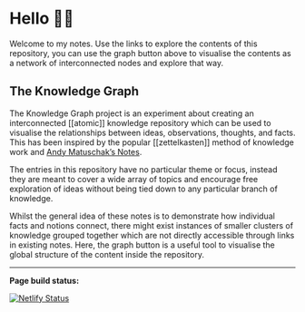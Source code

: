 # Hello 👋🏻
Welcome to my notes. Use the links to explore the contents of this repository, you can use the graph button above to visualise the contents as a network of interconnected nodes and explore that way.

## The Knowledge Graph
The Knowledge Graph project is an experiment about creating an interconnected [[atomic]] knowledge repository which can be used to visualise the relationships between ideas, observations, thoughts, and facts. This has been inspired by the popular [[zettelkasten]] method of knowledge work and [Andy Matuschak’s Notes](https://notes.andymatuschak.org/About_these_notes).

The entries in this repository have no particular theme or focus, instead they are meant to cover a wide array of topics and encourage free exploration of ideas without being tied down to any particular branch of knowledge.

Whilst the general idea of these notes is to demonstrate how individual facts and notions connect, there might exist instances of smaller clusters of knowledge grouped together which are not directly accessible through links in existing notes. Here, the graph button is a useful tool to visualise the global structure of the content inside the repository.

---
**Page build status:** 

[![Netlify Status](https://api.netlify.com/api/v1/badges/cf3c614f-4d78-41d3-b2d0-2341c41b9696/deploy-status)](https://app.netlify.com/sites/mind-graph-niemtec/deploys)